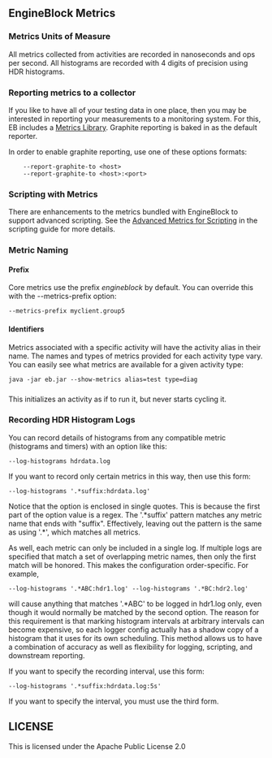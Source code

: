 ## EngineBlock Metrics

### Metrics Units of Measure

All metrics collected from activities are recorded in nanoseconds and ops per second. All histograms are recorded with 4 digits of precision using HDR histograms.

### Reporting metrics to a collector
If you like to have all of your testing data in one place, then you may be interested in reporting your measurements to a monitoring system. For this, EB includes a [Metrics Library](https://github.com/dropwizard/metrics). Graphite reporting is baked in as the default reporter.

In order to enable graphite reporting, use one of these options formats:
~~~
    --report-graphite-to <host>
    --report-graphite-to <host>:<port>
~~~

### Scripting with Metrics

There are enhancements to the metrics bundled with EngineBlock to support advanced scripting. See the [Advanced Metrics for Scripting](scripting.md#enhanced-metrics-for-scripting) in the scripting guide for more details.

### Metric Naming

#### Prefix
Core metrics use the prefix _engineblock_ by default. You can override this with the --metrics-prefix option:

    --metrics-prefix myclient.group5

#### Identifiers

Metrics associated with a specific activity will have the activity alias in their name. The names and types of metrics provided for each activity type vary. You can easily see what metrics are available for a given activity type:

~~~
java -jar eb.jar --show-metrics alias=test type=diag
~~~

### 
This initializes an activity as if to run it, but never starts cycling it. 

### Recording HDR Histogram Logs
You can record details of histograms from any compatible metric (histograms and timers) with an option like this:
~~~
--log-histograms hdrdata.log
~~~
If you want to record only certain metrics in this way, then use this form:
~~~
--log-histograms '.*suffix:hdrdata.log'
~~~
Notice that the option is enclosed in single quotes. This is because the first part of the option value is a regex. The '.*suffix' pattern matches any metric name that ends with "suffix". Effectively, leaving out the pattern is the same as using '.\*', which matches all metrics.

As well, each metric can only be included in a single log. If multiple logs are specified that match a set of overlapping metric names, then only the first match will be honored. This makes the configuration order-specific. For example,
~~~
--log-histograms '.*ABC:hdr1.log' --log-histograms '.*BC:hdr2.log'
~~~
will cause anything that matches '.*ABC' to be logged in hdr1.log only, even though it would normally be matched by the second option. The reason for this requirement is that marking histogram intervals at arbitrary intervals can become expensive, so each logger config actually has a shadow copy of a histogram that it uses for its own scheduling. This method allows us to have a combination of accuracy as well as flexibility for logging, scripting, and downstream reporting.

If you want to specify the recording interval, use this form:
~~~
--log-histograms '.*suffix:hdrdata.log:5s'
~~~
If you want to specify the interval, you must use the third form.


## LICENSE

This is licensed under the Apache Public License 2.0
